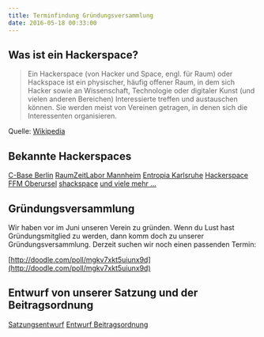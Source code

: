 ```yaml
---
title: Terminfindung Gründungsversammlung
date: 2016-05-18 00:33:00
---
```



## Was ist ein Hackerspace?
 > Ein Hackerspace (von Hacker und Space, engl. für Raum) oder Hackspace ist ein physischer, häufig offener Raum, in dem sich Hacker sowie an Wissenschaft, Technologie oder digitaler Kunst (und vielen anderen Bereichen) Interessierte treffen und austauschen können. Sie werden meist von Vereinen getragen, in denen sich die Interessenten organisieren.

Quelle: [Wikipedia](https://de.wikipedia.org/wiki/Hackerspace)

## Bekannte Hackerspaces
[C-Base Berlin](http://c-base.de/)
[RaumZeitLabor Mannheim](https://raumzeitlabor.de/)
[Entropia Karlsruhe](http://entropia.de)
[Hackerspace FFM Oberursel](http://www.hackerspace-ffm.de/)
[shackspace](http://shackspace.de/shackspace.de/index.php)
[und viele mehr ...](https://wiki.hackerspaces.org/List_of_hackerspaces)
## Gründungsversammlung
 Wir haben vor im Juni unseren Verein zu gründen. Wenn du Lust hast Gründungsmitglied zu werden, dann komm doch zu unserer Gründungsversammlung.
Derzeit suchen wir noch einen passenden Termin:

[http://doodle.com/poll/mgkv7xkt5uiunx9d](http://doodle.com/poll/mgkv7xkt5uiunx9d)


## Entwurf von unserer Satzung und der Beitragsordnung
[Satzungsentwurf](/dateien/satzung.pdf)
[Entwurf Beitragsordnung](/dateien/beitragsordnung.pdf)
